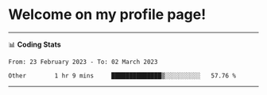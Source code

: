 # Welcome on my profile page!
<!-- print(("dralla"[::-1]+"s").capitalize()) -->

<!-- ---
👨🏻‍💻 **Busy With**
* Learning new Skills.
* Building small Projects.
* Being helpful. -->

---
📊 **Coding Stats**
<!--START_SECTION:waka-->

```text
From: 23 February 2023 - To: 02 March 2023

Other        1 hr 9 mins     ██████████████▒░░░░░░░░░░   57.76 %
```

<!--END_SECTION:waka-->
---

